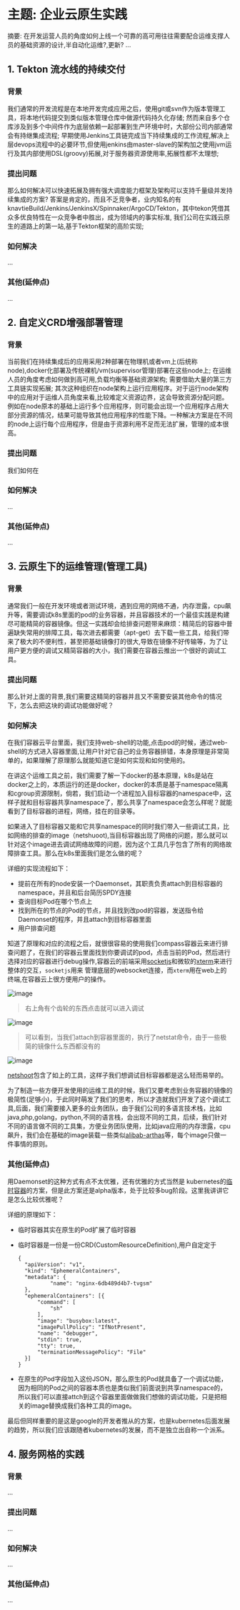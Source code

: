 # 主题: 企业云原生实践

摘要:
在开发运营人员的角度如何上线一个可靠的高可用往往需要配合运维支撑人员的基础资源的设计,半自动化运维?,更新? ...

## 1. Tekton 流水线的持续交付

### 背景
我们通常的开发流程是在本地开发完成应用之后，使用git或svn作为版本管理工具，将本地代码提交到类似版本管理仓库中做源代码持久化存储; 然而来自多个仓库涉及到多个中间件作为底层依赖一起部署到生产环境中时，大部份公司内部通常会有持继集成流程; 早期使用Jenkins工具链完成当下持续集成的工作流程,解决上层devops流程中的必要环节,但使用jenkins由master-slave的架构加之使用jvm运行及其内部使用DSL(groovy)拓展,对于服务器资源使用率,拓展性都不太理想;

### 提出问题
那么如何解决可以快速拓展及拥有强大调度能力框架及架构可以支持千量级并发持续集成的方案? 答案是肯定的，而且不乏竞争者，业内知名的有knavtieBuild/Jenkins/JenkinsX/Spinnaker/ArgoCD/Tekton，其中tekon凭借其众多优良特性在一众竞争者中胜出，成为领域内的事实标准, 我们公司在实践云原生的道路上的第一站,基于Tekton框架的高阶实现;

### 如何解决
...

### 其他(延伸点)
...

## 2. 自定义CRD增强部署管理

### 背景

当前我们在持续集成后的应用采用2种部署在物理机或者vm上(后统称node),docker化部署及传统裸机/vm(supervisor管理)部署在这些node上; 在运维人员的角度考虑如何做到高可用,负载均衡等基础资源架构; 需要借助大量的第三方工具链实现拓展; 其次这种组织在node架构上运行应用程序。对于运行node架构中的应用对于运维人员角度来看,比较难定义资源边界，这会导致资源分配问题。例如在node原本的基础上运行多个应用程序，则可能会出现一个应用程序占用大部分资源的情况，结果可能导致其他应用程序的性能下降。一种解决方案是在不同的node上运行每个应用程序，但是由于资源利用不足而无法扩展，管理的成本很高。

### 提出问题

我们如何在


### 如何解决

...

### 其他(延伸点)

...

## 3. 云原生下的运维管理(管理工具)

### 背景

通常我们一般在开发环境或者测试环境，遇到应用的网络不通，内存泄露，cpu飙升等，需要调试k8s里面的pod的业务容器，并且容器技术的一个最佳实践是构建尽可能精简的容器镜像。但这一实践却会给排查问题带来麻烦：精简后的容器中普遍缺失常用的排障工具，每次进去都需要（apt-get）去下载一些工具，给我们带来了极大的不便利性，甚至把基础镜像打的很大,导致在镜像不好传输等，为了让用户更方便的调试又精简容器的大小，我们需要在容器云推出一个很好的调试工具。

### 提出问题

那么针对上面的背景,我们需要这精简的容器并且又不需要安装其他命令的情况下，怎么去把这块的调试功能做好呢？

### 如何解决

在我们容器云平台里面，我们支持web-shell的功能,点击pod的时候，通过web-shell的方式进入容器里面,让用户针对它自己的业务容器排错，本身原理是非常简单的，如果理解了原理那么就能知道它是如何实现和如何使用的。

在讲这个运维工具之前，我们需要了解一下docker的基本原理，k8s是站在docker之上的，本质运行的还是docker，docker的本质是基于namespace隔离和cgroup资源限制，倘若，我们启动一个进程加入目标容器的namespace中，这样子就和目标容器共享namespace了，那么共享了namespace会怎么样呢？就能看到了目标容器的进程，网络，挂在的目录等。

如果进入了目标容器又能和它共享namespace的同时我们带入一些调试工具，比如网络的排查的image（netshuoot),当目标容器出现了网络的问题，那么就可以针对这个image进去调试网络故障的问题，因为这个工具几乎包含了所有的网络故障排查工具。那么在k8s里面我们是怎么做的呢？

详细的实现流程如下：
- 提前在所有的node安装一个Daemonset，其职责负责attach到目标容器的namespace，并且和后台简历SPDY连接
- 查询目标Pod在哪个节点上
- 找到所在的节点的Pod的节点，并且找到改pod的容器，发送指令给Daemonset的程序，并且attach到目标容器里面
- 用户排查问题

知道了原理和对应的流程之后，就很很容易的使用我们compass容器云来进行排查问题了，在我们的容器云里面找到你要调试的pod，点击当前的Pod，然后进行选择对应的容器进行debug操作,容器云的前端采用[socketjs](https://github.com/sockjs/sockjs-client)和微软的[xterm](https://github.com/xtermjs/xterm.js/)来进行整体的交互，`socketjs`用来
管理底层的websocket连接，而`xterm`用在web上的终端,在容器云上很方便用户的操作。

![image](./img/debug-show.png)
> 右上角有个齿轮的东西点击就可以进入调试

![image](img/terminal.png)
> 可以看到，当我们attach到容器里面的，执行了netstat命令，由于一些极简的镜像什么东西都没有的

![image](img/performance.png)

[netshoot](https://github.com/nicolaka/netshoot)包含了如上的工具，这样子我们想调试目标容器都是这么轻而易举的。

为了制造一些方便开发使用的运维工具的时候，我们又要考虑到业务容器的镜像的极简性(足够小)，于此同时萌发了我们的思考，所以才造就我们开发了这个调试工具,后面，我们需要接入更多的业务团队，由于我们公司的多语言技术栈，比如java,php,golang，python,不同的语言栈，会出现不同的工具，后续，我们针对不同的语言做不同的工具集，方便业务团队使用，比如java应用的内存泄露，cpu飙升，我们会在基础的image装载一些类似[alibab-arthas](https://github.com/alibaba/arthas)等，每个image只做一件事情的原则。



### 其他(延伸点)

用Daemonset的这种方式有点不太优雅，还有优雅的方式当然是 kubernetes的[临时容器](https://kubernetes.io/zh/docs/concepts/workloads/pods/ephemeral-containers/)的方案，但是此方案还是alpha版本，处于比较多bug阶段。这里我讲讲它是怎么比较优雅呢？

详细的原理如下：

- 临时容器其实在原生的Pod扩展了临时容器
- 临时容器是一份是一份CRD(CustomResourceDefinition),用户自定定于

  ```text
  {
    "apiVersion": "v1",
    "kind": "EphemeralContainers",
    "metadata": {
            "name": "nginx-6db489d4b7-tvgsm"
    },
    "ephemeralContainers": [{
        "command": [
            "sh"
        ],
        "image": "busybox:latest",
        "imagePullPolicy": "IfNotPresent",
        "name": "debugger",
        "stdin": true,
        "tty": true,
        "terminationMessagePolicy": "File"
    }]
  }
  ```
- 在原生的Pod字段加入这份JSON，那么原生的Pod就具备了一个调试功能，因为相同的Pod之间的容器本质也是类似我们前面说到共享namespace的，所以我们可以直接attch到这个容器里面做做我们想做的调试功能，只是把相关的image替换成我们各种工具的image。

最后但同样重要的是这是google的开发者推从的方案，也是kubernetes后面发展的趋势，所以我们应该跟随者kubernetes的发展，而不是独立出自称一个派系。


## 4. 服务网格的实践

### 背景

...

### 提出问题

...

### 如何解决

...

### 其他(延伸点)

...

